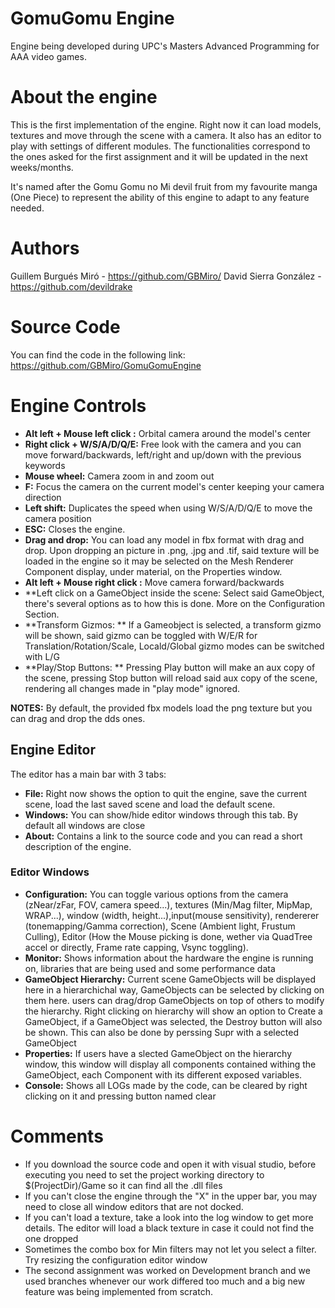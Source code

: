 # GomuGomu Engine
Engine being developed during UPC's Masters Advanced Programming for AAA video games.

# About the engine
This is the first implementation of the engine. Right now it can load models, textures and move through the scene with a camera. It also has an editor to play with settings of different modules. The functionalities correspond to the ones asked for the first assignment and it will be updated in the next weeks/months.

It's named after the Gomu Gomu no Mi devil fruit from my favourite manga (One Piece) to represent the ability of this engine to adapt to any feature needed.

# Authors
Guillem Burgués Miró - https://github.com/GBMiro/
David Sierra González - https://github.com/devildrake

# Source Code
You can find the code in the following link: https://github.com/GBMiro/GomuGomuEngine

# Engine Controls

- **Alt left + Mouse left click :** Orbital camera around the model's center
- **Right click + W/S/A/D/Q/E:** Free look with the camera and you can move forward/backwards, left/right and up/down with the previous keywords
- **Mouse wheel:** Camera zoom in and zoom out
- **F:** Focus the camera on the current model's center keeping your camera direction
- **Left shift:** Duplicates the speed when using W/S/A/D/Q/E to move the camera position
- **ESC:** Closes the engine.
- **Drag and drop:** You can load any model in fbx format with drag and drop. Upon dropping an picture in .png, .jpg and .tif, said texture will be loaded in the engine so it may be selected on the Mesh Renderer Component display, under material, on the Properties window.
- **Alt left + Mouse right click :** Move camera forward/backwards	
- **Left click on a GameObject inside the scene: Select said GameObject, there's several options as to how this is done. More on the Configuration Section.
- **Transform Gizmos: ** If a Gameobject is selected, a transform gizmo will be shown, said gizmo can be toggled with W/E/R for Translation/Rotation/Scale, Locald/Global gizmo modes can be switched with L/G
- **Play/Stop Buttons: ** Pressing Play button will make an aux copy of the scene, pressing Stop button will reload said aux copy of the scene, rendering all changes made in "play mode" ignored.


**NOTES:** By default, the provided fbx models load the png texture but you can drag and drop the dds ones.

## Engine Editor

The editor has a main bar with 3 tabs:

- **File:** Right now shows the option to quit the engine, save the current scene, load the last saved scene and load the default scene.
- **Windows:** You can show/hide editor windows through this tab. By default all windows are close
- **About:** Contains a link to the source code and you can read a short description of the engine.

### Editor Windows

- **Configuration:** You can toggle various options from the camera (zNear/zFar, FOV, camera speed...), textures (Min/Mag filter, MipMap, WRAP...), window (width, height...),input(mouse sensitivity), rendererer (tonemapping/Gamma correction), Scene (Ambient light, Frustum Culling), Editor (How the Mouse picking is done, wether via QuadTree accel or directly, Frame rate capping, Vsync toggling).
- **Monitor:** Shows information about the hardware the engine is running on, libraries that are being used and some performance data
- **GameObject Hierarchy:** Current scene GameObjects will be displayed here in a hierarchichal way, GameObjects can be selected by clicking on them here. users can drag/drop GameObjects on top of others to modify the hierarchy. Right clicking on hierarchy will show an option to Create a GameObject, if a GameObject was selected, the Destroy button will also be shown. This can also be done by perssing Supr with a selected GameObject
- **Properties:** If users have a slected GameObject on the hierarchy window, this window will display all components contained withing the GameObject, each Component with its different exposed variables.
- **Console:** Shows all LOGs made by the code, can be cleared by right clicking on it and pressing button named clear




# Comments
- If you download the source code and open it with visual studio, before executing you need to set the project working directory to $(ProjectDir)/Game so it can find all the .dll files
- If you can't close the engine through the "X" in the upper bar, you may need to close all window editors that are not docked.
- If you can't load a texture, take a look into the log window to get more details. The editor will load a black texture in case it could not find the one dropped
- Sometimes the combo box for Min filters may not let you select a filter. Try resizing the configuration editor window
- The second assignment was worked on Development branch and we used branches whenever our work differed too much and a big new feature was being implemented from scratch.
